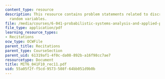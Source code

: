 ```yaml
---
content_type: resource
description: This resource contains problem statements related to discrete and continuous
  random variables.
file: /media/courses/6-041-probabilistic-systems-analysis-and-applied-probability-fall-2010/55a05f2ff5cd9573508f64bb051d9b0b_MIT6_041F10_rec11.pdf
file_type: application/pdf
learning_resource_types:
- Recitations
ocw_type: OCWFile
parent_title: Recitations
parent_type: CourseSection
parent_uid: 61319af1-4f0c-da08-892b-a16f98cc7ae7
resourcetype: Document
title: MIT6_041F10_rec11.pdf
uid: 55a05f2f-f5cd-9573-508f-64bb051d9b0b
---
```

